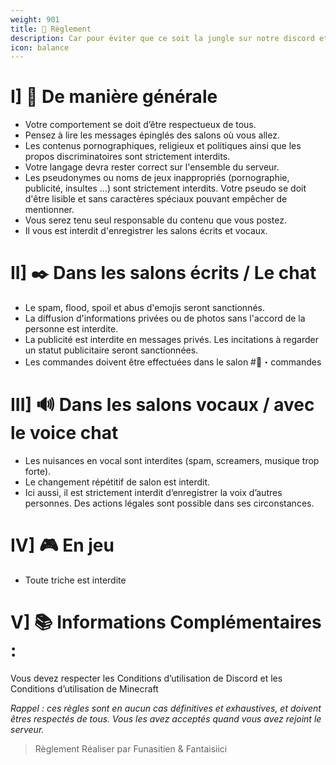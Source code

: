 ```yaml
---
weight: 901
title: 📖 Règlement 
description: Car pour éviter que ce soit la jungle sur notre discord et en jeu, il y a quelques barrières à ne pas franchir.
icon: balance
---
```


# I] 🔎 De manière générale
- Votre comportement se doit d’être respectueux de tous.
- Pensez à lire les messages épinglés des salons où vous allez.
- Les contenus pornographiques, religieux et politiques ainsi que les propos discriminatoires sont strictement interdits.
- Votre langage devra rester correct sur l'ensemble du serveur.
- Les pseudonymes ou noms de jeux inappropriés (pornographie, publicité, insultes ...) sont strictement interdits. Votre pseudo se doit d'être lisible et sans caractères spéciaux pouvant empêcher de mentionner.
- Vous serez tenu seul responsable du contenu que vous postez.
- Il vous est interdit d'enregistrer les salons écrits et vocaux.

# II] ✒️ Dans les salons écrits / Le chat
- Le spam, flood, spoil et abus d'emojis seront sanctionnés.
- La diffusion d'informations privées ou de photos sans l'accord de la personne est interdite.
- La publicité est interdite en messages privés. Les incitations à regarder un statut publicitaire seront sanctionnées.
- Les commandes doivent être effectuées dans le salon #🧷・commandes

# III] 🔊 Dans les salons vocaux / avec le voice chat
- Les nuisances en vocal sont interdites (spam, screamers, musique trop forte).
- Le changement répétitif de salon est interdit.
- Ici aussi, il est strictement interdit d’enregistrer la voix d’autres personnes. Des actions légales sont possible dans ses circonstances.

# IV] 🎮 En jeu
- Toute triche est interdite

# V] 📚 Informations Complémentaires :
Vous devez respecter les Conditions d’utilisation de Discord et les Conditions d’utilisation de Minecraft

*Rappel : ces règles sont en aucun cas définitives et exhaustives, et doivent êtres respectés de tous. Vous les avez acceptés quand vous avez rejoint le serveur.*

> Règlement Réaliser par Funasitien & Fantaisiici